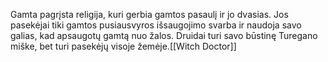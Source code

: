 Gamta pagrįsta religija, kuri gerbia gamtos pasaulį ir jo dvasias. Jos pasekėjai tiki gamtos pusiausvyros išsaugojimo svarba ir naudoja savo galias, kad apsaugotų gamtą nuo žalos. Druidai turi savo būstinę Turegano miške, bet turi pasekėjų visoje žemėje.[[Witch Doctor]]